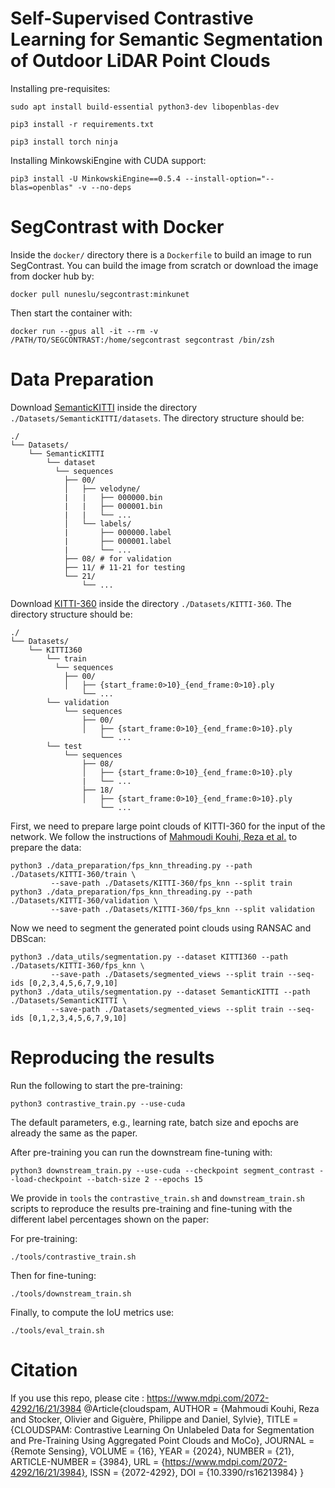 # Self-Supervised Contrastive Learning for Semantic Segmentation of Outdoor LiDAR Point Clouds

Installing pre-requisites:

`sudo apt install build-essential python3-dev libopenblas-dev`

`pip3 install -r requirements.txt`

`pip3 install torch ninja`

Installing MinkowskiEngine with CUDA support:

`pip3 install -U MinkowskiEngine==0.5.4 --install-option="--blas=openblas" -v --no-deps`

# SegContrast with Docker

Inside the `docker/` directory there is a `Dockerfile` to build an image to run SegContrast. You can build the image from scratch or download the image from docker hub by:

```
docker pull nuneslu/segcontrast:minkunet
```

Then start the container with:

```
docker run --gpus all -it --rm -v /PATH/TO/SEGCONTRAST:/home/segcontrast segcontrast /bin/zsh
```

# Data Preparation

Download [SemanticKITTI](http://www.semantic-kitti.org/dataset.html#download) inside the directory ```./Datasets/SemanticKITTI/datasets```. The directory structure should be:

```
./
└── Datasets/
    └── SemanticKITTI
        └── dataset
          └── sequences
            ├── 00/           
            │   ├── velodyne/	
            |   |	├── 000000.bin
            |   |	├── 000001.bin
            |   |	└── ...
            │   └── labels/ 
            |       ├── 000000.label
            |       ├── 000001.label
            |       └── ...
            ├── 08/ # for validation
            ├── 11/ # 11-21 for testing
            └── 21/
                └── ...
```
Download [KITTI-360](https://www.cvlibs.net/datasets/kitti-360/user_login.php) inside the directory ```./Datasets/KITTI-360```. The directory structure should be:
```
./
└── Datasets/
    └── KITTI360
        └── train
          └── sequences
            ├── 00/           
            │   ├── {start_frame:0>10}_{end_frame:0>10}.ply
                └── ...
        └── validation
            └── sequences
                ├── 00/
                │   ├── {start_frame:0>10}_{end_frame:0>10}.ply
                    └── ...
        └── test
            └── sequences
                ├── 08/
                │   ├── {start_frame:0>10}_{end_frame:0>10}.ply
                |   └── ...
                ├── 18/
                │   ├── {start_frame:0>10}_{end_frame:0>10}.ply
                    └── ...
```

First, we need to prepare large point clouds of KITTI-360 for the input of the network. We follow the instructions of [Mahmoudi Kouhi, Reza et al.](https://www.mdpi.com/2072-4292/15/4/982) to prepare the data:

```
python3 ./data_preparation/fps_knn_threading.py --path ./Datasets/KITTI-360/train \
         --save-path ./Datasets/KITTI-360/fps_knn --split train
python3 ./data_preparation/fps_knn_threading.py --path ./Datasets/KITTI-360/validation \
         --save-path ./Datasets/KITTI-360/fps_knn --split validation
```

Now we need to segment the generated point clouds using RANSAC and DBScan:

```
python3 ./data_utils/segmentation.py --dataset KITTI360 --path ./Datasets/KITTI-360/fps_knn \
         --save-path ./Datasets/segmented_views --split train --seq-ids [0,2,3,4,5,6,7,9,10]
python3 ./data_utils/segmentation.py --dataset SemanticKITTI --path ./Datasets/SemanticKITTI \
         --save-path ./Datasets/segmented_views --split train --seq-ids [0,1,2,3,4,5,6,7,9,10]
```

# Reproducing the results

Run the following to start the pre-training:

```
python3 contrastive_train.py --use-cuda
```

The default parameters, e.g., learning rate, batch size and epochs are already the same as the paper.

After pre-training you can run the downstream fine-tuning with:

```
python3 downstream_train.py --use-cuda --checkpoint segment_contrast --load-checkpoint --batch-size 2 --epochs 15
```

We provide in `tools` the `contrastive_train.sh` and `downstream_train.sh` scripts to reproduce the results pre-training and fine-tuning with the different label percentages shown on the paper:

For pre-training:

```
./tools/contrastive_train.sh
```

Then for fine-tuning:

```
./tools/downstream_train.sh
```

Finally, to compute the IoU metrics use:

```
./tools/eval_train.sh
```

# Citation

If you use this repo, please cite : https://www.mdpi.com/2072-4292/16/21/3984
@Article{cloudspam,
AUTHOR = {Mahmoudi Kouhi, Reza and Stocker, Olivier and Giguère, Philippe and Daniel, Sylvie},
TITLE = {CLOUDSPAM: Contrastive Learning On Unlabeled Data for Segmentation and Pre-Training Using Aggregated Point Clouds and MoCo},
JOURNAL = {Remote Sensing},
VOLUME = {16},
YEAR = {2024},
NUMBER = {21},
ARTICLE-NUMBER = {3984},
URL = {https://www.mdpi.com/2072-4292/16/21/3984},
ISSN = {2072-4292},
DOI = {10.3390/rs16213984}
}


